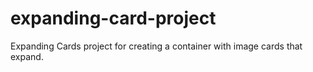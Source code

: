 # expanding-card-project
Expanding Cards project for creating a container with image cards that expand.
